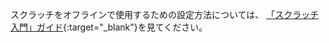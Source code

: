 スクラッチをオフラインで使用するための設定方法については、 [「スクラッチ入門」ガイド](https://projects.raspberrypi.org/en/projects/getting-started-scratch/1){:target="_blank"}を見てください。
